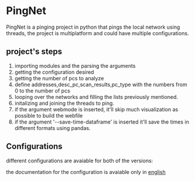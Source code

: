 # PingNet
PingNet is a pinging project in python that pings the local network using threads,
the project is multiplatform and could have multiple configurations.

## project's steps

1. importing modules and the parsing the arguments
2. getting the configuration desired
3. getting the number of pcs to analyze
4. define addresses,desc_pc,scan_results,pc_type with the numbers from 0 to the number of pcs
5. looping over the networks and filling the lists previously mentioned.
6. initalizing and joining the threads to ping.
7. if the argument webmode is inserted, it'll skip much visualization as possible to build the webfile
8. if the argument '--save-time-dataframe' is inserted it'll save the times in different formats using pandas.

## Configurations
different configurations are avaiable for both of the versions:

the documentation for the configuration is avaiable only in [english](/en/configurations.md)
